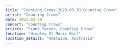 ```yaml
---
title: "Counting Crows_2023-03-30_Counting Crows"
artist: "Counting Crows"
date: 2023-03-30
concert: "Counting Crows"
artists: "Frank Turner, Counting Crows"
location: "Hindley St Music Hall"
location_details: "Adelaide, Australia"
---
```

